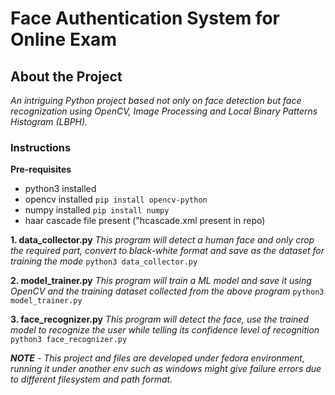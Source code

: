 # Face Authentication System for Online Exam

## About the Project

*An intriguing Python project based not only on face detection but face recognization using OpenCV, Image Processing and Local Binary Patterns Histogram (LBPH).*

### Instructions

**Pre-requisites**

- python3 installed
- opencv installed `pip install opencv-python`
- numpy installed `pip install numpy`
- haar cascade file present ("hcascade.xml present in repo)

**1. data_collector.py**
*This program will detect a human face and only crop the required part, convert to black-white format and save as the dataset for training the mode*
    `python3 data_collector.py`

**2. model_trainer.py**
*This program will train a ML model and save it using OpenCV and the training dataset collected from the above program*
    `python3 model_trainer.py`

**3. face_recognizer.py**
*This program will detect the face, use the trained model to recognize the user while telling its confidence level of recognition*
    `python3 face_recognizer.py`

***NOTE*** - *This project and files are developed under fedora environment, running it under another env such as windows might give failure errors due to different filesystem and path format.*
